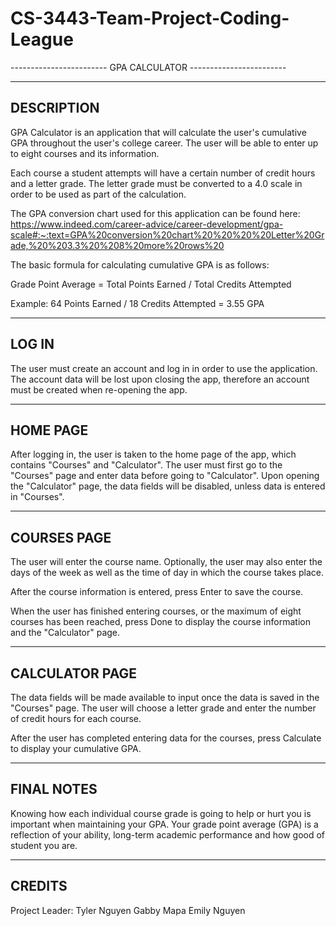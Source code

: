 # CS-3443-Team-Project-Coding-League


------------------------ GPA CALCULATOR ------------------------

------------------------
DESCRIPTION
------------------------
GPA Calculator is an application that will calculate the user's cumulative GPA throughout the user's college career. The user will be able to enter up to eight courses and its information.

Each course a student attempts will have a certain number of credit hours and a letter grade. The letter grade must be converted to a 4.0 scale in order to be used as part of the calculation.

The GPA conversion chart used for this application can be found here: https://www.indeed.com/career-advice/career-development/gpa-scale#:~:text=GPA%20conversion%20chart%20%20%20%20Letter%20Grade,%20%203.3%20%208%20more%20rows%20

The basic formula for calculating cumulative GPA is as follows:

Grade Point Average = Total Points Earned / Total Credits Attempted

Example:
64 Points Earned / 18 Credits Attempted = 3.55 GPA

------------------------
LOG IN
------------------------
The user must create an account and log in in order to use the application. The account data will be lost upon closing the app, therefore an account must be created when re-opening the app.

------------------------
HOME PAGE
------------------------
After logging in, the user is taken to the home page of the app, which contains "Courses" and "Calculator". The user must first go to the "Courses" page and enter data before going to "Calculator". Upon opening the "Calculator" page, the data fields will be disabled, unless data is entered in "Courses".

------------------------
COURSES PAGE
------------------------
The user will enter the course name. Optionally, the user may also enter the days of the week as well as the time of day in which the course takes place.

After the course information is entered, press Enter to save the course.

When the user has finished entering courses, or the maximum of eight courses has been reached, press Done to display the course information and the "Calculator" page.

-----------------------
CALCULATOR PAGE
-----------------------
The data fields will be made available to input once the data is saved in the "Courses" page. The user will choose a letter grade and enter the number of credit hours for each course.

After the user has completed entering data for the courses, press Calculate to display your cumulative GPA.

-----------------------
FINAL NOTES
-----------------------
Knowing how each individual course grade is going to help or hurt you is important when maintaining your GPA. Your grade point average (GPA) is a reflection of your ability, long-term academic performance and how good of student you are. 

-----------------------
CREDITS
-----------------------
Project Leader: Tyler Nguyen
Gabby Mapa
Emily Nguyen
